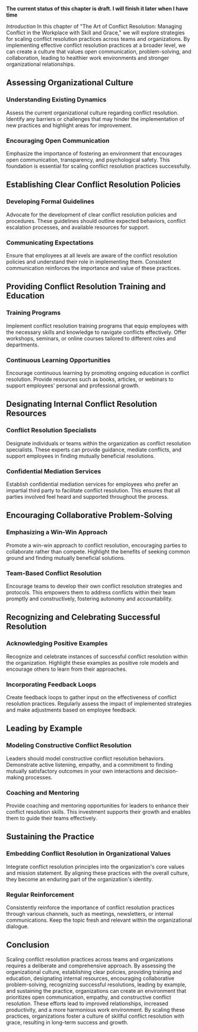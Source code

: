 **The current status of this chapter is draft. I will finish it later when I have time**

*Introduction* In this chapter of "The Art of Conflict Resolution: Managing Conflict in the Workplace with Skill and Grace," we will explore strategies for scaling conflict resolution practices across teams and organizations. By implementing effective conflict resolution practices at a broader level, we can create a culture that values open communication, problem-solving, and collaboration, leading to healthier work environments and stronger organizational relationships.

Assessing Organizational Culture
--------------------------------

### Understanding Existing Dynamics

Assess the current organizational culture regarding conflict resolution. Identify any barriers or challenges that may hinder the implementation of new practices and highlight areas for improvement.

### Encouraging Open Communication

Emphasize the importance of fostering an environment that encourages open communication, transparency, and psychological safety. This foundation is essential for scaling conflict resolution practices successfully.

Establishing Clear Conflict Resolution Policies
-----------------------------------------------

### Developing Formal Guidelines

Advocate for the development of clear conflict resolution policies and procedures. These guidelines should outline expected behaviors, conflict escalation processes, and available resources for support.

### Communicating Expectations

Ensure that employees at all levels are aware of the conflict resolution policies and understand their role in implementing them. Consistent communication reinforces the importance and value of these practices.

Providing Conflict Resolution Training and Education
----------------------------------------------------

### Training Programs

Implement conflict resolution training programs that equip employees with the necessary skills and knowledge to navigate conflicts effectively. Offer workshops, seminars, or online courses tailored to different roles and departments.

### Continuous Learning Opportunities

Encourage continuous learning by promoting ongoing education in conflict resolution. Provide resources such as books, articles, or webinars to support employees' personal and professional growth.

Designating Internal Conflict Resolution Resources
--------------------------------------------------

### Conflict Resolution Specialists

Designate individuals or teams within the organization as conflict resolution specialists. These experts can provide guidance, mediate conflicts, and support employees in finding mutually beneficial resolutions.

### Confidential Mediation Services

Establish confidential mediation services for employees who prefer an impartial third party to facilitate conflict resolution. This ensures that all parties involved feel heard and supported throughout the process.

Encouraging Collaborative Problem-Solving
-----------------------------------------

### Emphasizing a Win-Win Approach

Promote a win-win approach to conflict resolution, encouraging parties to collaborate rather than compete. Highlight the benefits of seeking common ground and finding mutually beneficial solutions.

### Team-Based Conflict Resolution

Encourage teams to develop their own conflict resolution strategies and protocols. This empowers them to address conflicts within their team promptly and constructively, fostering autonomy and accountability.

Recognizing and Celebrating Successful Resolution
-------------------------------------------------

### Acknowledging Positive Examples

Recognize and celebrate instances of successful conflict resolution within the organization. Highlight these examples as positive role models and encourage others to learn from their approaches.

### Incorporating Feedback Loops

Create feedback loops to gather input on the effectiveness of conflict resolution practices. Regularly assess the impact of implemented strategies and make adjustments based on employee feedback.

Leading by Example
------------------

### Modeling Constructive Conflict Resolution

Leaders should model constructive conflict resolution behaviors. Demonstrate active listening, empathy, and a commitment to finding mutually satisfactory outcomes in your own interactions and decision-making processes.

### Coaching and Mentoring

Provide coaching and mentoring opportunities for leaders to enhance their conflict resolution skills. This investment supports their growth and enables them to guide their teams effectively.

Sustaining the Practice
-----------------------

### Embedding Conflict Resolution in Organizational Values

Integrate conflict resolution principles into the organization's core values and mission statement. By aligning these practices with the overall culture, they become an enduring part of the organization's identity.

### Regular Reinforcement

Consistently reinforce the importance of conflict resolution practices through various channels, such as meetings, newsletters, or internal communications. Keep the topic fresh and relevant within the organizational dialogue.

Conclusion
----------

Scaling conflict resolution practices across teams and organizations requires a deliberate and comprehensive approach. By assessing the organizational culture, establishing clear policies, providing training and education, designating internal resources, encouraging collaborative problem-solving, recognizing successful resolutions, leading by example, and sustaining the practice, organizations can create an environment that prioritizes open communication, empathy, and constructive conflict resolution. These efforts lead to improved relationships, increased productivity, and a more harmonious work environment. By scaling these practices, organizations foster a culture of skillful conflict resolution with grace, resulting in long-term success and growth.
